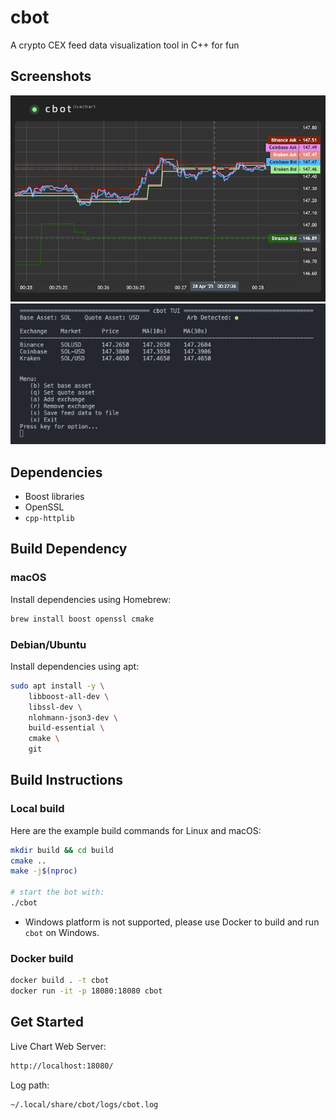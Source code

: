 # cbot

A crypto CEX feed data visualization tool in C++ for fun


## Screenshots

![webui](img/webui.png)
![tui](img/tui.png)


## Dependencies

- Boost libraries
- OpenSSL
- `cpp-httplib`

## Build Dependency

### macOS

Install dependencies using Homebrew:

```sh
brew install boost openssl cmake
```

### Debian/Ubuntu

Install dependencies using apt:

```sh
sudo apt install -y \
    libboost-all-dev \
    libssl-dev \
    nlohmann-json3-dev \
    build-essential \
    cmake \
    git
```

## Build Instructions

### Local build

Here are the example build commands for Linux and macOS:

```sh
mkdir build && cd build
cmake ..
make -j$(nproc)

# start the bot with:
./cbot
```
* Windows platform is not supported, please use Docker to build and run `cbot` on Windows.

### Docker build

```sh
docker build . -t cbot
docker run -it -p 18080:18080 cbot
```

## Get Started

Live Chart Web Server:

```sh
http://localhost:18080/
```

Log path:

```sh
~/.local/share/cbot/logs/cbot.log
```
